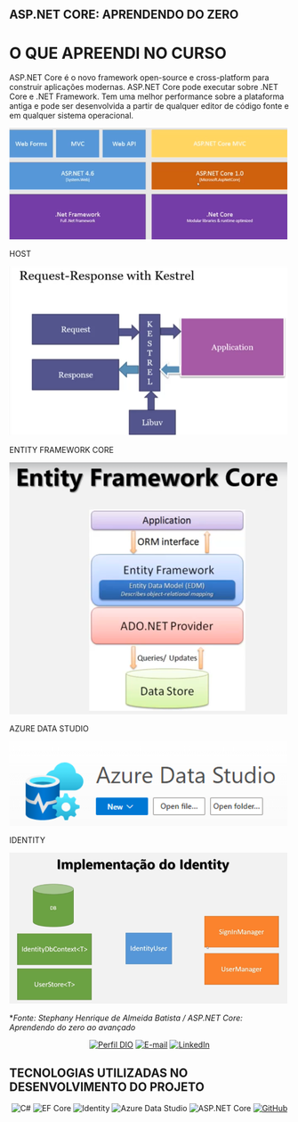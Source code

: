 ##  ASP.NET CORE: APRENDENDO DO ZERO

# O QUE APREENDI NO CURSO 
ASP.NET Core é o novo framework open-source e cross-platform para construir aplicações modernas. ASP.NET Core pode executar sobre .NET Core e .NET Framework. Tem uma melhor performance sobre a plataforma antiga e pode ser desenvolvida a partir de qualquer editor de código fonte e em qualquer sistema operacional.

<img src="Asp01.png" alt="Descrição" width="500">

HOST

<img src="host.png" alt="HOST" width="500">


ENTITY FRAMEWORK CORE

<img src="entity.png" alt="ENTITY FRAMEWORK CORE" width="500">

AZURE DATA STUDIO

<img src="azure.png" alt="Azure data Studio" width="500">

IDENTITY

<img src="identity.png" alt="Azure data Studio" width="500">


**Fonte: Stephany Henrique de Almeida Batista / ASP.NET Core: Aprendendo do zero ao avançado*

<div align="center">

[![Perfil DIO](https://img.shields.io/badge/-Meu%20Perfil%20na%20DIO-30A3DC?style=for-the-badge)](https://web.dio.me/users/eltonsa75?tab=achievements) 
[![E-mail](https://img.shields.io/badge/-Email-000?style=for-the-badge&logo=microsoft-outlook&logoColor=E94D5F)](mailto:eltonsa75@hotmail.com)
[![LinkedIn](https://img.shields.io/badge/LinkedIn-000?style=for-the-badge&logo=linkedin&logoColor=0E76A8)](https://www.linkedin.com/in/elton-andrade/)

</div>

##  TECNOLOGIAS UTILIZADAS NO DESENVOLVIMENTO DO PROJETO

 <div align="center">

![C#](https://img.shields.io/badge/C%23-239120?style=for-the-badge&logo=c-sharp&logoColor=white)
![EF Core](https://img.shields.io/badge/EF%20Core-512BD4?style=for-the-badge&logo=.net&logoColor=white)
![Identity](https://img.shields.io/badge/Identity-4B0082?style=for-the-badge&logo=microsoft&logoColor=white)
![Azure Data Studio](https://img.shields.io/badge/Azure%20Data%20Studio-0078D4?style=for-the-badge&logo=azuredatastudio&logoColor=white)
![ASP.NET Core](https://img.shields.io/badge/ASP.NET%20Core-512BD4?style=for-the-badge&logo=.net&logoColor=white)
 [![GitHub](https://img.shields.io/badge/GitHub-000?style=for-the-badge&logo=github&logoColor=f8f9fa)](https://docs.github.com/)

 </div>
